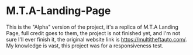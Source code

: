 # M.T.A-Landing-Page

This is the "Alpha" version of the project, it's a replica of M.T.A Landing Page, full credit goes to them, the project is not finished yet, and I'm not sure I'll ever finish it, the original website link is https://multitheftauto.com/.
My knowledge is vast, this project was for a responsiveness test.
